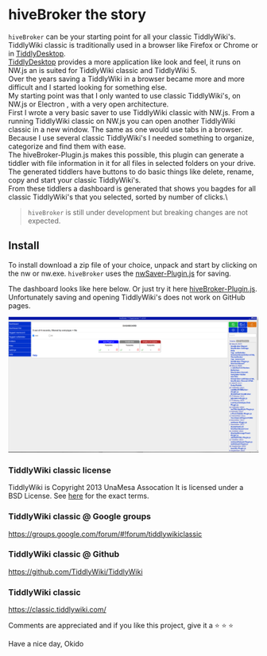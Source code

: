 # hiveBroker the story
`hiveBroker` can be your starting point for all your classic TiddlyWiki's.\
TiddlyWiki classic is traditionally used in a browser like Firefox or Chrome or in [TiddlyDesktop](https://github.com/TiddlyWiki/TiddlyDesktop).\
[TiddlyDesktop](https://github.com/TiddlyWiki/TiddlyDesktop) provides a more application like look and feel, it runs on NW.js an is suited for TiddlyWiki classic and TiddlyWiki 5.\
Over the years saving a TiddlyWiki in a browser became more and more difficult and I started looking for something else.\
My starting point was that I only wanted to use classic TiddlyWiki's, on NW.js or Electron , with a very open architecture.\
First I wrote a very basic saver to use TiddlyWiki classic with NW.js. From a running TiddlyWiki classic on NW.js you can open another TiddlyWiki classic in a new window. The same as one would use tabs in a browser.\
Because I use several classic TiddlyWiki's I needed something to organize, categorize and find them with ease.\
The hiveBroker-Plugin.js makes this possible, this plugin can generate a tiddler with file information in it for all files in selected folders on your drive.\
The generated tiddlers have buttons to do basic things like delete, rename, copy and start your classic TiddlyWiki's.\
From these tiddlers a dashboard is generated that shows you bagdes for all classic TiddlyWiki's that you selected, sorted by number of clicks.\

> `hiveBroker` is still under development but breaking changes are not expected.

## Install
To install download a zip file of your choice, unpack and start by clicking on the nw or nw.exe.
`hiveBroker` uses the [nwSaver-Plugin.js](https://github.com/qbroker/nwSaver) for saving.

The dashboard looks like here below.
Or just try it here [hiveBroker-Plugin.js](https://qbroker.github.io/hiveBroker/).
Unfortunately saving and opening TiddlyWiki's does not work on GitHub pages.

![hiveBroker dashboard](Pictures/hiveBroker-Dashboard.png)

### TiddlyWiki classic license
TiddlyWiki is Copyright 2013 UnaMesa Assocation
It is licensed under a BSD License. See [here](https://github.com/TiddlyWiki/tiddlywiki/blob/master/html/copyright.txt) for the exact terms.

### TiddlyWiki classic @ Google groups
https://groups.google.com/forum/#!forum/tiddlywikiclassic

### TiddlyWiki classic @ Github
https://github.com/TiddlyWiki/TiddlyWiki

### TiddlyWiki classic
https://classic.tiddlywiki.com/


Comments are appreciated and if you like this project, give it a :star: :star: :star:


Have a nice day, Okido
